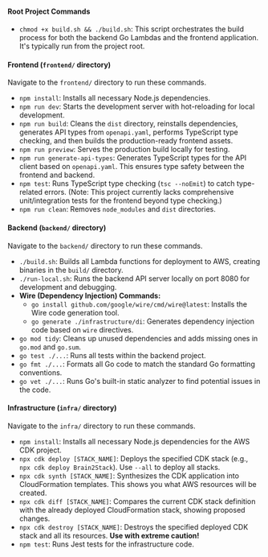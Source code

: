 #### Root Project Commands

*   `chmod +x build.sh && ./build.sh`: This script orchestrates the build process for both the backend Go Lambdas and the frontend application. It's typically run from the project root.

#### Frontend (`frontend/` directory)

Navigate to the `frontend/` directory to run these commands.

*   `npm install`: Installs all necessary Node.js dependencies.
*   `npm run dev`: Starts the development server with hot-reloading for local development.
*   `npm run build`: Cleans the `dist` directory, reinstalls dependencies, generates API types from `openapi.yaml`, performs TypeScript type checking, and then builds the production-ready frontend assets.
*   `npm run preview`: Serves the production build locally for testing.
*   `npm run generate-api-types`: Generates TypeScript types for the API client based on `openapi.yaml`. This ensures type safety between the frontend and backend.
*   `npm test`: Runs TypeScript type checking (`tsc --noEmit`) to catch type-related errors. (Note: This project currently lacks comprehensive unit/integration tests for the frontend beyond type checking.)
*   `npm run clean`: Removes `node_modules` and `dist` directories.

#### Backend (`backend/` directory)

Navigate to the `backend/` directory to run these commands.

*   `./build.sh`: Builds all Lambda functions for deployment to AWS, creating binaries in the `build/` directory.
*   `./run-local.sh`: Runs the backend API server locally on port 8080 for development and debugging.
*   **Wire (Dependency Injection) Commands:**
    *   `go install github.com/google/wire/cmd/wire@latest`: Installs the Wire code generation tool.
    *   `go generate ./infrastructure/di`: Generates dependency injection code based on `wire` directives.
*   `go mod tidy`: Cleans up unused dependencies and adds missing ones in `go.mod` and `go.sum`.
*   `go test ./...`: Runs all tests within the backend project.
*   `go fmt ./...`: Formats all Go code to match the standard Go formatting conventions.
*   `go vet ./...`: Runs Go's built-in static analyzer to find potential issues in the code.

#### Infrastructure (`infra/` directory)

Navigate to the `infra/` directory to run these commands.

*   `npm install`: Installs all necessary Node.js dependencies for the AWS CDK project.
*   `npx cdk deploy [STACK_NAME]`: Deploys the specified CDK stack (e.g., `npx cdk deploy Brain2Stack`). Use `--all` to deploy all stacks.
*   `npx cdk synth [STACK_NAME]`: Synthesizes the CDK application into CloudFormation templates. This shows you what AWS resources will be created.
*   `npx cdk diff [STACK_NAME]`: Compares the current CDK stack definition with the already deployed CloudFormation stack, showing proposed changes.
*   `npx cdk destroy [STACK_NAME]`: Destroys the specified deployed CDK stack and all its resources. **Use with extreme caution!**
*   `npm test`: Runs Jest tests for the infrastructure code.